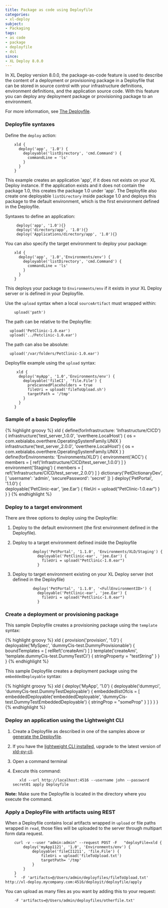 ```yaml
---
title: Package as code using Deployfile
categories:
- xl-deploy
subject:
- Packaging
tags:
- as code
- package
- deployfile
- dsl
since:
- XL Deploy 8.0.0
---
```


In XL Deploy version 8.0.0, the package-as-code feature is used to describe the content of a deployment or provisioning package in a Deployfile that can be stored in source control with your infrastructure definitions, environment definitions, and the application source code. With this feature you can deploy any deployment package or provisioning package to an environment.

For more information, see [The Deployfile](/xl-deploy/concept/environment-as-code.html#the-deployfile).

### Deployfile syntaxes

Define the `deploy` action:

        xld {
          deploy('app', '1.0') {
            deployable('listDirectory', 'cmd.Command') {
              commandLine = 'ls'
            }
          }
        }

This example creates an application 'app', if it does not exists on your XL Deploy instance. If the application exists and it does not contain the package 1.0, this creates the package 1.0 under 'app'. The Deployfile also create one deployable `listDirectory` inside package 1.0 and deploys this package to the default environment, which is the first environment defined in the Deployfile.

Syntaxes to define an application:

         deploy('app', '1.0'){}
         deploy('directory/app', '1.0'){}
         deploy('Applications/directory/app', '1.0'){}

You can also specify the target environment to deploy your package:

        xld {
          deploy('app', '1.0','Environments/env') {
            deployable('listDirectory', 'cmd.Command') {
              commandLine = 'ls'
            }
          }
        }

This deploys your package to `Environments/env` if it exists in your XL Deploy server or is defined in your Deployfile.

Use the `upload` syntax when a local `sourceArtifact` must wrapped within:

        upload('path')

The path can be relative to the Deployfile:

      upload('PetClinic-1.0.ear')
      upload('../Petclinic-1.0.ear')

The path can also be absolute:

      upload('/var/folders/PetClinic-1.0.ear')

Deployfile example using the `upload` syntax:

         xld {
          deploy('myApp', '1.0','Environments/env') {
            deployable('fileCI', 'file.File') {
              preScannedPlaceholders = true
              fileUri = upload('fileToUpload.sh')
              targetPath = '/tmp'
            }
          }
        }

### Sample of a basic Deployfile

{% highlight groovy %}
xld {
  define(forInfrastructure: 'Infrastructure/CICD') {
    infrastructure('test_server_1.0.0', 'overthere.LocalHost') {
      os = com.xebialabs.overthere.OperatingSystemFamily.UNIX
    }
    infrastructure('test_server_2.0.0', 'overthere.LocalHost') {
      os = com.xebialabs.overthere.OperatingSystemFamily.UNIX
    }
  }
  define(forEnvironments: 'Environments/XLD') {
    environment('ACC') {
      members = [
        ref('Infrastructure/CICD/test_server_1.0.0')
      ]
    }
    environment('Staging') {
      members = [
       ref('Infrastructure/CICD/test_server_2.0.0')
      ]
    }
    dictionary('PetDictionaryDev', [
      'username': 'admin',
      'securePassword': 'secret'
    ])
  }
  deploy('PetPortal', '1.1.0') {      
    deployable('PetClinic-ear', 'jee.Ear') {
      fileUri = upload("PetClinic-1.0.ear")
    }
  }
}
{% endhighlight %}

### Deploy to a target environment

There are three options to deploy using the Deployfile:

1. Deploy to the default environment (the first environment defined in the Deployfile).
1. Deploy to a target environment defined inside the Deployfile

                deploy('PetPortal', '1.1.0', 'Environments/XLD/Staging') {      
                  deployable('PetClinic-ear', 'jee.Ear') {
                    fileUri = upload("PetClinic-1.0.ear")
                  }

1. Deploy to target environment existing on your XL Deploy server (not defined in the Deployfile)

                deploy('PetPortal', '1.1.0', '<FullEnvironmentID>') {      
                  deployable('PetClinic-ear', 'jee.Ear') {
                    fileUri = upload("PetClinic-1.0.ear")
                  }

### Create a deployment or provisioning package

This sample Deployfile creates a provisioning package using the `template` syntax:

{% highlight groovy %}
xld {
  provision('provision', '1.0') {
    deployable('MySpec', 'dummyCis-test.DummyProvisionable') {
        boundTemplates = [
                relRef('createAmi')
        ]
    }
    template('createAmi', 'template.dummyCis-test.DummyTestCi') {
        stringProperty = "testString"
    }
  }
}
{% endhighlight %}    

This sample Deployfile creates a deployment package using the `embeddedDeployable` syntax:

{% highlight groovy %}
xld {
 deploy('MyApp', '1.0') {
  deployable('dummyci', 'dummyCis-test.DummyTestDeployable') {
   embeddedlistOfcis = [
           embeddedDeployable('embeddedDeployable', 'dummyCis-test.DummyTestEmbeddedDeployable') {
            stringProp = "someProp"
           }
   ]
  }
 }
}
{% endhighlight %}   

### Deploy an application using the Lightweight CLI

1. Create a Deployfile as described in one of the samples above or [generate the Deployfile](/xl-deploy/concept/xl-deploy-lightweight-cli.html#generate-a-deployfile).
1. If you have the [lightweight CLI installed](/xl-deploy/concept/xl-deploy-lightweight-cli.html), upgrade to the latest version of [xld-py-cli](https://pypi.python.org/pypi/xld-py-cli/).
1. Open a command terminal  
1. Execute this command:

          xld --url http://localhost:4516 --username john --password secret01 apply Deployfile

**Note:** Make sure the Deployfile is located in the directory where you execute the command.    

### Apply a DeployFile with artifacts using REST

When a Deployfile contains local artifacts wrapped in `upload` or file paths wrapped in `read`, those files will be uploaded to the server through multipart form data request.

        curl -v --user "admin:admin" --request POST -F   "deployFile=xld {
            deploy('myApp1121', '1.0', 'Environments/env') {
                deployable('fileCI1211', 'file.File') {
                    fileUri = upload('fileToUpload.txt')
                    targetPath= '/tmp'
                }
            }
        }
        "  -F 'artifacts=@/Users/admin/deployfiles/fileToUpload.txt' http://xl-deploy.mycompany.com:4516/deployit/deployfile/apply

You can upload as many files as you want by adding this to your request:

        -F 'artifacts=@/Users/admin/deployfiles/otherfile.txt'    
